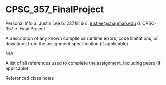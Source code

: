 # CPSC_357_FinalProject

Personal Info
a. Justin Lee
b. 2371816
c. justlee@chapman.edu
d. CPSC-357
e. Final Project

A description of any known compile or runtime errors, code limitations, or deviations from the assignment specification (if applicable)

N/A

A list of all references used to complete the assignment, including peers (if applicable)

Referenced class notes
